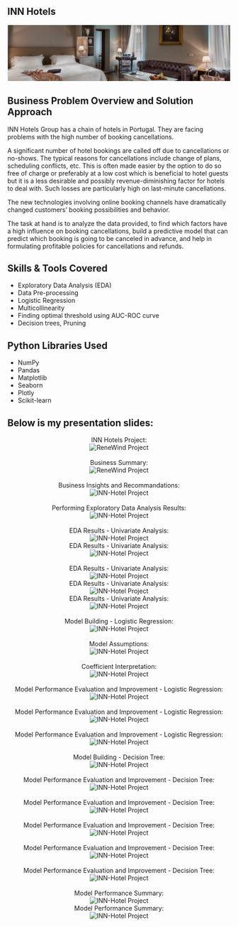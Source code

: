 <h2>INN Hotels</h2>
<img src="https://github.com/Nkunim2023/INN-Hotels/blob/main/INN%20Hotel.png?raw=true" alt=" ReneWind Project"/>

<h2>Business Problem Overview and Solution Approach</h2>
<p>INN Hotels Group has a chain of hotels in Portugal. They are facing problems with the high number
of booking cancellations. <p />
<p>A significant number of hotel bookings are called off due to cancellations or no-shows. The typical
reasons for cancellations include change of plans, scheduling conflicts, etc. This is often made easier
by the option to do so free of charge or preferably at a low cost which is beneficial to hotel guests
but it is a less desirable and possibly revenue-diminishing factor for hotels to deal with. Such losses
are particularly high on last-minute cancellations.</p>
<p>The new technologies involving online booking channels have dramatically changed customers’
booking possibilities and behavior.</p>
<p>The task at hand is to analyze the data provided, to find which factors have a high influence on
booking cancellations, build a predictive model that can predict which booking is going to be
canceled in advance, and help in formulating profitable policies for cancellations and refunds.</p>

<h2>Skills & Tools Covered</h2>

- Exploratory Data Analysis (EDA)
- Data Pre-processing
- Logistic Regression
- Multicollinearity
- Finding optimal threshold using AUC-ROC curve
- Decision trees, Pruning

## Python Libraries Used
- NumPy
- Pandas
- Matplotlib
- Seaborn
- Plotly
- Scikit-learn

<h2>Below is my presentation slides:</h2>

<p align="center">
INN Hotels Project: <br/>
<img src="https://imgur.com/Uh0Q9Gx.png" height="80%" width="80%" alt="ReneWind Project"/>
<br />
<br />
Business Summary: <br/>
<img src="https://imgur.com/RdSJmBB.png" height="80%" width="80%" alt="ReneWind Project"/>
<br />
<br />
Business Insights and Recommandations: <br/>
<img src="https://imgur.com/fDacYeV.png" height="80%" width="80%" alt="INN-Hotel Project"/>
<br />
<br />
Performing Exploratory Data Analysis Results:  <br/>
<img src="https://imgur.com/JgvrOsQ.png" height="80%" width="80%" alt="INN-Hotel Project"/>
<br />
<br />
EDA Results - Univariate Analysis:  <br/>
<img src="https://imgur.com/D2lopLR.png" height="80%" width="80%" alt="INN-Hotel Project"/>
<br />
EDA Results - Univariate Analysis:  <br/>
<img src="https://imgur.com/BWQkKkv.png" height="80%" width="80%" alt="INN-Hotel Project"/>
<br />
<br />
EDA Results - Univariate Analysis:  <br/>
<img src="https://imgur.com/UP1D51w.png" height="80%" width="80%" alt="INN-Hotel Project"/>
<br />
EDA Results - Univariate Analysis:  <br/>
<img src="https://imgur.com/bpMPWXn.png" height="80%" width="80%" alt="INN-Hotel Project"/>
<br />
EDA Results - Univariate Analysis:  <br/>
<img src="https://imgur.com/bpMPWXn.png" height="80%" width="80%" alt="INN-Hotel Project"/>
<br />
<br />
Model Building - Logistic Regression:  <br/>
<img src="https://imgur.com/Y1hpgJb.png" height="80%" width="80%" alt="INN-Hotel Project"/>
<br />
<br />
Model Assumptions:  <br/>
<img src="https://imgur.com/vkkiXAV.png" height="80%" width="80%" alt="INN-Hotel Project"/>
<br />
<br />
Coefficient Interpretation:  <br/>
<img src="https://imgur.com/rzd1Xbv.png" height="80%" width="80%" alt="INN-Hotel Project"/>
<br />
<br />
Model Performance Evaluation and Improvement - Logistic Regression:  <br/>
<img src="https://imgur.com/mtq0NIj.png" height="80%" width="80%" alt="INN-Hotel Project"/>
<br />
<br />
Model Performance Evaluation and Improvement - Logistic Regression:  <br/>
<img src="https://imgur.com/mtq0NIj.png" height="80%" width="80%" alt="INN-Hotel Project"/>
<br />
<br />
Model Performance Evaluation and Improvement - Logistic Regression:  <br/>
<img src="https://imgur.com/FkA6EM1.png" height="80%" width="80%" alt="INN-Hotel Project"/>
<br />
<br />
Model Building - Decision Tree:  <br/>
<img src="https://imgur.com/fVs0XqU.png" height="80%" width="80%" alt="INN-Hotel Project"/>
<br />
<br />
Model Performance Evaluation and Improvement - Decision Tree:  <br/>
<img src="https://imgur.com/NERyhRn.png" height="80%" width="80%" alt="INN-Hotel Project"/>
<br />
<br />
Model Performance Evaluation and Improvement - Decision Tree:  <br/>
<img src="https://imgur.com/fhEW12r.png" height="80%" width="80%" alt="INN-Hotel Project"/>
<br />
<br />
Model Performance Evaluation and Improvement - Decision Tree:  <br/>
<img src="https://imgur.com/1YCfy8O.png" height="80%" width="80%" alt="INN-Hotel Project"/>
<br />
<br />
Model Performance Evaluation and Improvement - Decision Tree:  <br/>
<img src="https://imgur.com/8rHM2q6.png" height="80%" width="80%" alt="INN-Hotel Project"/>
<br />
<br />
Model Performance Evaluation and Improvement - Decision Tree:  <br/>
<img src="https://imgur.com/ocLqlPe.png" height="80%" width="80%" alt="INN-Hotel Project"/>
<br />  
<br />  
Model Performance Summary:  <br/>
<img src="https://imgur.com/a0OUv1a.png" height="80%" width="80%" alt="INN-Hotel Project"/>
<br />
Model Performance Summary:  <br/>
<img src="https://imgur.com/kJ16oye.png" height="80%" width="80%" alt="INN-Hotel Project"/>
<br />
<br>





<!--
 ```diff
- text in red
+ text in green
! text in orange
# text in gray
@@ text in purple (and bold)@@
```
--!>
